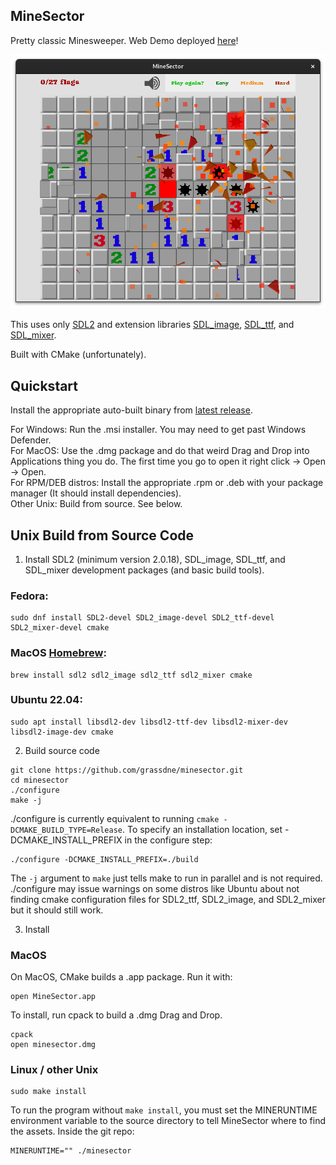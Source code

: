 ## MineSector

Pretty classic Minesweeper. Web Demo deployed [here](https://grassdne.github.io/minesector/)!

![game](example.png)

This uses only [SDL2](https://www.libsdl.org/) and extension libraries [SDL_image](https://wiki.libsdl.org/SDL_image/), [SDL_ttf](https://wiki.libsdl.org/SDL_ttf/), and [SDL_mixer](https://wiki.libsdl.org/SDL_mixer/).

Built with CMake (unfortunately).

## Quickstart
Install the appropriate auto-built binary from [latest release](https://github.com/grassdne/minesector/releases/latest).

For Windows: Run the .msi installer. You may need to get past Windows Defender. \
For MacOS: Use the .dmg package and do that weird Drag and Drop into Applications thing you do. The first time you go to open it right click -> Open -> Open. \
For RPM/DEB distros: Install the appropriate .rpm or .deb with your package manager (It should install dependencies). \
Other Unix: Build from source. See below.

## Unix Build from Source Code
1. Install SDL2 (minimum version 2.0.18), SDL_image, SDL_ttf, and SDL_mixer development packages (and basic build tools).

  ### Fedora:
  ```console
  sudo dnf install SDL2-devel SDL2_image-devel SDL2_ttf-devel SDL2_mixer-devel cmake
  ```
  ### MacOS [Homebrew](https://brew.sh/):
  ```console
  brew install sdl2 sdl2_image sdl2_ttf sdl2_mixer cmake
  ```
  ### Ubuntu 22.04:
  ```console
  sudo apt install libsdl2-dev libsdl2-ttf-dev libsdl2-mixer-dev libsdl2-image-dev cmake
  ```
  
2. Build source code
```console
git clone https://github.com/grassdne/minesector.git
cd minesector
./configure
make -j
```
./configure is currently equivalent to running `cmake -DCMAKE_BUILD_TYPE=Release`. To specify an installation location, set -DCMAKE_INSTALL_PREFIX in the configure step:
```console
./configure -DCMAKE_INSTALL_PREFIX=./build
```
The `-j` argument to `make` just tells make to run in parallel and is not required.
./configure may issue warnings on some distros like Ubuntu about not finding cmake configuration files for SDL2_ttf, SDL2_image, and SDL2_mixer but it should still work.

3. Install

### MacOS

On MacOS, CMake builds a .app package. Run it with:
```console
open MineSector.app
```
To install, run cpack to build a .dmg Drag and Drop.
```console
cpack
open minesector.dmg 
```

### Linux / other Unix

```console
sudo make install
```
To run the program without `make install`, you must set the MINERUNTIME environment variable to the source directory to tell MineSector where to find the assets. Inside the git repo:
```console
MINERUNTIME="" ./minesector
```
